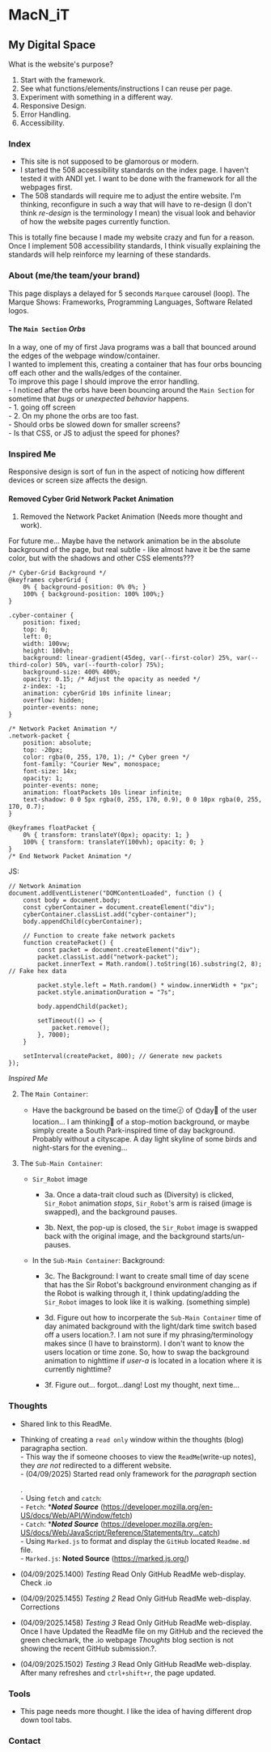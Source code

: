 # MacN_iT

## My Digital Space

What is the website's purpose?<br>

1. Start with the framework.<br>
2. See what functions/elements/instructions I can reuse per page.<br>
3. Experiment with something in a different way. <br>
3. Responsive Design.<br>
4. Error Handling.<br>
5. Accessibility. <br>



### Index

- This site is not supposed to be glamorous or modern. <br> 
- I started the 508 accessibility standards on the index page. I haven't tested it with ANDI yet. I want to be done with the framework for all the webpages first.<br>
- The 508 standards will require me to adjust the entire website. I'm thinking, reconfigure in such a way that will have to re-design (I don't think *re-design* is the terminology I mean) the visual look and behavior of how the website pages currently function.<br>

This is totally fine because I made my website crazy and fun for a reason. Once I implement 508 accessibility standards, I think visually explaining the standards will help reinforce my learning of these standards.<br>  

### About (me/the team/your brand)

This page displays a delayed for 5 seconds `Marquee` carousel (loop). The Marque Shows: Frameworks, Programming Languages, Software Related logos. <br>

#### The `Main Section` *Orbs*

In a way, one of my of first Java programs was a ball that bounced around the edges of the webpage window/container. <br>
I wanted to implement this, creating a container that has four orbs bouncing off each other and the walls/edges of the container.<br>
To improve this page I should improve the error handling.<br>
    - I noticed after the orbs have been bouncing around the `Main Section` for sometime that *bugs* or *unexpected behavior* happens.<br>
        - 1. going off screen<br>
        - 2. On my phone the orbs are too fast. <br>
                - Should orbs be slowed down for smaller screens? <br>
                - Is that CSS, or JS to adjust the speed for phones? <br>

### Inspired Me

Responsive design is sort of fun in the aspect of noticing how different devices or screen size affects the design.<br>

#### Removed Cyber Grid Network Packet Animation

1. Removed the Network Packet Animation (Needs more thought and work).<br>

For future me... Maybe have the network animation be in the absolute background of the page, but real subtle - like almost have it be the same color, but with the shadows and other CSS elements???<br>

```
/* Cyber-Grid Background */
@keyframes cyberGrid {
    0% { background-position: 0% 0%; }
    100% { background-position: 100% 100%;}
}

.cyber-container {
    position: fixed;
    top: 0;
    left: 0;
    width: 100vw;
    height: 100vh;
    background: linear-gradient(45deg, var(--first-color) 25%, var(--third-color) 50%, var(--fourth-color) 75%);
    background-size: 400% 400%;
    opacity: 0.15; /* Adjust the opacity as needed */
    z-index: -1;
    animation: cyberGrid 10s infinite linear;
    overflow: hidden;
    pointer-events: none;
}

/* Network Packet Animation */
.network-packet {
    position: absolute;
    top: -20px;
    color: rgba(0, 255, 170, 1); /* Cyber green */
    font-family: "Courier New", monospace;
    font-size: 14x;
    opacity: 1;
    pointer-events: none;
    animation: floatPackets 10s linear infinite;
    text-shadow: 0 0 5px rgba(0, 255, 170, 0.9), 0 0 10px rgba(0, 255, 170, 0.7);
}

@keyframes floatPacket {
    0% { transform: translateY(0px); opacity: 1; }
    100% { transform: translateY(100vh); opacity: 0; }
}
/* End Network Packet Animation */
```

JS:<br>

```
// Network Animation
document.addEventListener("DOMContentLoaded", function () {
    const body = document.body;
    const cyberContainer = document.createElement("div");
    cyberContainer.classList.add("cyber-container");
    body.appendChild(cyberContainer);

    // Function to create fake network packets
    function createPacket() {
        const packet = document.createElement("div");
        packet.classList.add("network-packet");
        packet.innerText = Math.random().toString(16).substring(2, 8); // Fake hex data

        packet.style.left = Math.random() * window.innerWidth + "px";
        packet.style.animationDuration = "7s";

        body.appendChild(packet);

        setTimeout(() => {
            packet.remove();
        }, 7000);
    }

    setInterval(createPacket, 800); // Generate new packets
});
```
*Inspired Me*

2. The `Main Container`: <br>

    - Have the background be based on the time🕜 of 🌞day🌚 of the user location... I am thinking🧐 of a stop-motion background, or maybe simply create a South Park-inspired time of day background. Probably without a cityscape. A  day light skyline of some birds and night-stars for the evening...<br>

3. The `Sub-Main Container`: <br>

    - `Sir_Robot` image <br>

        - 3a. Once a data-trait cloud such as (Diversity) is clicked, `Sir_Robot` animation *stops*, `Sir_Robot`'s arm is raised (image is swapped), and the background pauses. <br>

        - 3b. Next, the pop-up is closed, the `Sir_Robot` image is swapped back with the original image, and the background starts/un-pauses.<br>

    - In the `Sub-Main Container`: Background: <br>

        -  3c. The Background: I want to create small time of day scene that has the Sir Robot's background environment changing as if the Robot is walking through it, I think updating/adding the `Sir_Robot` images to look like it is walking. (something simple)<br>

        - 3d. Figure out how to incorperate the `Sub-Main Container` time of day animated background with the light/dark time switch based off a users location.?. I am not sure if my phrasing/terminology makes since (I have to brainstorm). I don't want to know the users location or time zone. So, how to swap the background animation to nighttime if *user-a* is located in a location where it is currently nighttime? <br>  
        - 3f. Figure out... forgot...dang! Lost my thought, next time...<br>


### Thoughts

- Shared link to this ReadMe.<br>
- Thinking of creating a `read only` window within the thoughts (blog) paragrapha section.<br>
      - This way the if someone chooses to view the `ReadMe`(write-up notes), they *are not* redirected to a different website.<br>
      - (04/09/2025) Started read only framework for the *paragraph* section <p></p>. <br>
      - Using `fetch` and `catch`: <br>
          - `Fetch`: ****Noted Source*** (https://developer.mozilla.org/en-US/docs/Web/API/Window/fetch)<br>
          - `Catch`: ****Noted Source*** (https://developer.mozilla.org/en-US/docs/Web/JavaScript/Reference/Statements/try...catch)<br>
          - Using `Marked.js` to format and display the `GitHub` located `Readme.md` file.<br>
          - `Marked.js`: **Noted Source** (https://marked.js.org/) <br>

- (04/09/2025.1400) *Testing* Read Only GitHub ReadMe web-display. Check .io <br>
- (04/09/2025.1455) *Testing 2* Read Only GitHub ReadMe web-display. Corrections <br>
- (04/09/2025.1458) *Testing 3* Read Only GitHub ReadMe web-display. Once I have Updated the ReadMe file on my GitHub and the recieved the green checkmark, the .io webpage *Thoughts* blog section is not showing the recent GitHub submission.?.<br>
- (04/09/2025.1502) *Testing 3* Read Only GitHub ReadMe web-display. After many refreshes and `ctrl+shift+r`, the page updated.<br>


### Tools

- This page needs more thought. I like the idea of having different drop down tool tabs.   

### Contact

 

